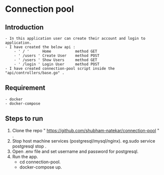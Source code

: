 # Connection pool

## Introduction

	- In this application user can create their account and login to application.
	- I have created the below api :
		- ' / '      Home         	method GET
		- ' /users ' Create User	method POST
		- ' /users ' Show Users 	method GET
		- ' /login ' Login User		method POST
	- I have created connection-pool script inside the "api/controllers/base.go" . 

## Requirement

	- docker
	- docker-compose 


## Steps to run

1. Clone the repo " https://github.com/shubham-natekar/connection-pool " .  
2. Stop host machine services (postgresql/mysql/nginx). 
    eg.sudo service postgresql stop .
3. Open .env file and set username and password for postgresql.
4. Run the app.
    - cd connection-pool.
    - docker-compose up.
